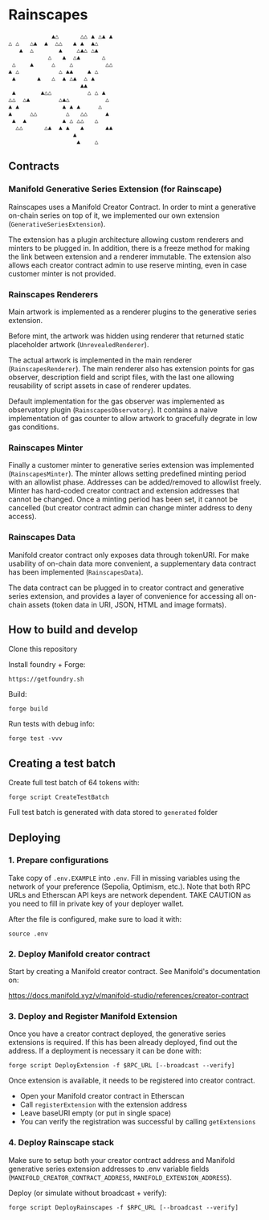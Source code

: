 # Rainscapes

                ▲△      △△ ▲ △▲ ▲    
    △ △   △▲  ▲  △△   ▲ ▲  ▲△        
       ▲  △       ▲    △▲△ △▲        
               △   ▲  △▲      △      
     △    ▲     △    △         △△    
    ▲ △           △ ▲▲    ▲ △        
     ▲      ▲   △  ▲ △▲  △ ▲         
                        ▲▲           
     ▲       ▲△△          △ △ ▲      
    △△  △▲        △▲△          △     
    ▲ ▲            ▲ ▲ ▲     △       
    ▲     △△        △   △△     ▲     
     ▲  ▲          ▲ △ △△   △        
      △△      △▲  ▲ ▲   ▲      ▲▲    
                      ▲              
                       ▲    △        

## Contracts

### Manifold Generative Series Extension (for Rainscape)

Rainscapes uses a Manifold Creator Contract. In order to mint a generative
on-chain series on top of it, we implemented our own extension (`GenerativeSeriesExtension`).

The extension has a plugin architecture allowing custom renderers and
minters to be plugged in. In addition, there is a freeze method for
making the link between extension and a renderer immutable. The extension
also allows each creator contract admin to use reserve minting, even
in case customer minter is not provided.

### Rainscapes Renderers

Main artwork is implemented as a renderer plugins to the generative series
extension.

Before mint, the artwork was hidden using renderer that returned static
placeholder artwork (`UnrevealedRenderer`).

The actual artwork is implemented in the main renderer (`RainscapesRenderer`).
The main renderer also has extension points for gas observer, description field
and script files, with the last one allowing reusability of script assets in case of renderer updates.

Default implementation for the gas observer was implemented as observatory
plugin (`RainscapesObservatory`). It contains a naive implementation of gas
counter to allow artwork to gracefully degrate in low gas conditions.

### Rainscapes Minter

Finally a customer minter to generative series extension was implemented
(`RainscapesMinter`). The minter allows setting predefined minting period with
an allowlist phase. Addresses can be added/removed to allowlist freely.
Minter has hard-coded creator contract and extension addresses that cannot be
changed. Once a minting period has been set, it cannot be cancelled
(but creator contract admin can change minter address to deny access).

### Rainscapes Data

Manifold creator contract only exposes data through tokenURI. For make 
usability of on-chain data more convenient, a supplementary data contract
has been implemented (`RainscapesData`).

The data contract can be plugged in to creator contract and generative
series extension, and provides a layer of convenience for accessing all
on-chain assets (token data in URI, JSON, HTML and image formats).

## How to build and develop

Clone this repository

Install foundry + Forge:

    https://getfoundry.sh

Build:

    forge build

Run tests with debug info:

    forge test -vvv

## Creating a test batch

Create full test batch of 64 tokens with:

    forge script CreateTestBatch

Full test batch is generated with data stored to `generated` folder

## Deploying

### 1. Prepare configurations

Take copy of `.env.EXAMPLE` into `.env`. Fill in missing variables
using the network of your preference (Sepolia, Optimism, etc.). Note
that both RPC URLs and Etherscan API keys are network dependent.
TAKE CAUTION as you need to fill in private key of your deployer wallet.

After the file is configured, make sure to load it with:

    source .env

### 2. Deploy Manifold creator contract

Start by creating a Manifold creator contract. See Manifold's documentation
on:

https://docs.manifold.xyz/v/manifold-studio/references/creator-contract

### 3. Deploy and Register Manifold Extension

Once you have a creator contract deployed, the generative series extensions
is required. If this has been already deployed, find out the address. If
a deployment is necessary it can be done with:

    forge script DeployExtension -f $RPC_URL [--broadcast --verify]

Once extension is available, it needs to be registered into creator contract.
- Open your Manifold creator contract in Etherscan
- Call `registerExtension` with the extension address
- Leave baseURI empty (or put in single space)
- You can verify the registration was successful by calling `getExtensions`

### 4. Deploy Rainscape stack

Make sure to setup both your creator contract address and Manifold
generative series extension addresses to .env variable fields 
(`MANIFOLD_CREATOR_CONTRACT_ADDRESS`, `MANIFOLD_EXTENSION_ADDRESS`).

Deploy (or simulate without broadcast + verify):

    forge script DeployRainscapes -f $RPC_URL [--broadcast --verify]
